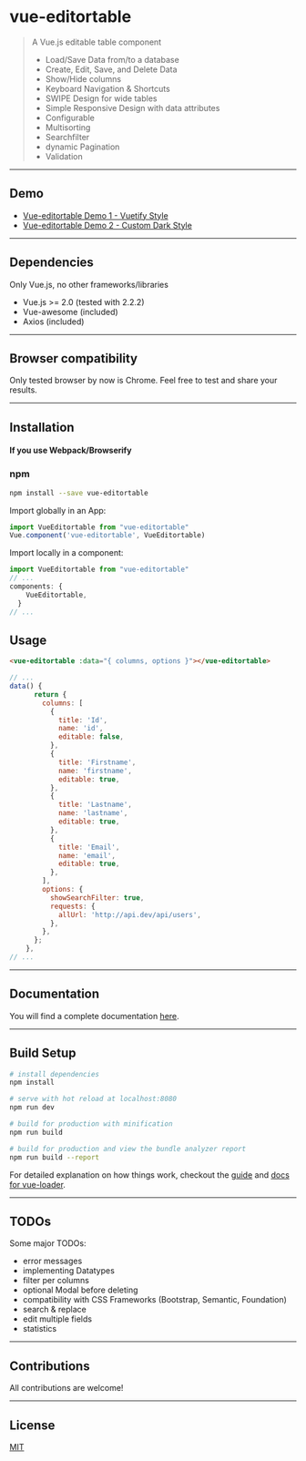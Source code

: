 # vue-editortable

> A Vue.js editable table component
> * Load/Save Data from/to a database
> * Create, Edit, Save, and Delete Data
> * Show/Hide columns
> * Keyboard Navigation & Shortcuts
> * SWIPE Design for wide tables
> * Simple Responsive Design with data attributes
> * Configurable
> * Multisorting
> * Searchfilter
> * dynamic Pagination
> * Validation

---
## Demo

* [Vue-editortable Demo 1 - Vuetify Style](http://vue-editortable-vuetify.eljacko.de/)
* [Vue-editortable Demo 2 - Custom Dark Style](http://vue-editortable-customdark.eljacko.de/)

---
## Dependencies

Only Vue.js, no other frameworks/libraries
* Vue.js >= 2.0 (tested with 2.2.2)
* Vue-awesome (included)
* Axios (included)

---
## Browser compatibility

Only tested browser by now is Chrome.
Feel free to test and share your results.

---
## Installation

#### If you use Webpack/Browserify

### npm
``` sh
npm install --save vue-editortable
```
Import globally in an App:

``` javascript
import VueEditortable from "vue-editortable"
Vue.component('vue-editortable', VueEditortable)
```
Import locally in a component:

``` javascript
import VueEditortable from "vue-editortable"
// ...
components: {
    VueEditortable,
  }
// ...
```

## Usage

``` html
<vue-editortable :data="{ columns, options }"></vue-editortable>
```
``` javascript
// ...
data() {
      return {
        columns: [
          {
            title: 'Id',
            name: 'id',
            editable: false,
          },
          {
            title: 'Firstname',
            name: 'firstname',
            editable: true,
          },
          {
            title: 'Lastname',
            name: 'lastname',
            editable: true,
          },
          {
            title: 'Email',
            name: 'email',
            editable: true,
          },
        ],
        options: {
          showSearchFilter: true,
          requests: {
            allUrl: 'http://api.dev/api/users',
          },
        },
      };
    },
// ...
```

---
## Documentation

You will find a complete documentation [here](https://github.com/el-jacko/vue-editortable/wiki).

---
## Build Setup

``` sh
# install dependencies
npm install

# serve with hot reload at localhost:8080
npm run dev

# build for production with minification
npm run build

# build for production and view the bundle analyzer report
npm run build --report
```

For detailed explanation on how things work, checkout the [guide](http://vuejs-templates.github.io/webpack/) and [docs for vue-loader](http://vuejs.github.io/vue-loader).

---
## TODOs

Some major TODOs:
* error messages
* implementing Datatypes
* filter per columns
* optional Modal before deleting
* compatibility with CSS Frameworks (Bootstrap, Semantic, Foundation)
* search & replace
* edit multiple fields
* statistics

---
## Contributions

All contributions are welcome!

---
## License

[MIT](http://opensource.org/licenses/MIT)
